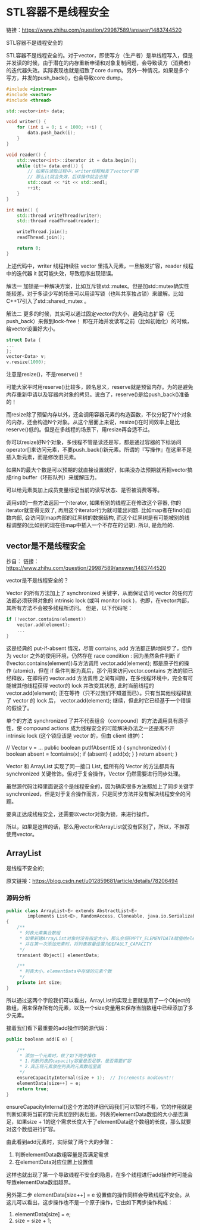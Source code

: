 # STL容器不是线程安全

链接：https://www.zhihu.com/question/29987589/answer/1483744520

STL容器不是线程安全的

STL容器不是线程安全的。对于vector，即使写方（生产者）是单线程写入，但是并发读的时候，由于潜在的内存重新申请和对象复制问题，会导致读方（消费者）的迭代器失效。实际表现也就是招致了core dump。另外一种情况，如果是多个写方，并发的push_back()，也会导致core dump。

```cpp
#include <iostream>
#include <vector>
#include <thread>

std::vector<int> data;

void writer() {
    for (int i = 0; i < 1000; ++i) {
        data.push_back(i);
    }
}

void reader() {
    std::vector<int>::iterator it = data.begin();
    while (it!= data.end()) {
        // 如果在读取过程中，writer线程触发了vector扩容
        // 那么it就会失效，后续操作就会出错
        std::cout << *it << std::endl;
        ++it;
    }
}

int main() {
    std::thread writeThread(writer);
    std::thread readThread(reader);

    writeThread.join();
    readThread.join();

    return 0;
}
```
上述代码中，writer 线程持续往 vector 里插入元素，一旦触发扩容，reader 线程中的迭代器 it 就可能失效，导致程序出现错误。

解法一
加锁是一种解决方案，比如互斥锁std::mutex。但是加std::mutex确实性能较差。对于多读少写的场景可以用读写锁（也叫共享独占锁）来缓解。比如C++17引入了std::shared_mutex 。

解法二
更多的时候，其实可以通过固定vector的大小，避免动态扩容（无push_back）来做到lock-free！
即在开始并发读写之前（比如初始化）的时候，给vector设置好大小。

```cpp
struct Data {
...
};
vector<Data> v;
v.resize(1000);
```

注意是resize()，不是reserve()！

可能大家平时用reserve()比较多，顾名思义，reserve就是预留内存。为的是避免内存重新申请以及容器内对象的拷贝。说白了，reserve()是给push_back()准备的！

而resize除了预留内存以外，还会调用容器元素的构造函数，不仅分配了N个对象的内存，还会构造N个对象。从这个层面上来说，resize()在时间效率上是比reserve()低的。但是在多线程的场景下，用resize再合适不过。

你可以resize好N个对象，多线程不管是读还是写，都是通过容器的下标访问operator[]来访问元素，不要push_back()新元素。所谓的『写操作』在这里不是插入新元素，而是修改旧元素。

如果N的最大个数是可以预期的就直接设置就好，如果没办法预期就再把vector搞成ring buffer（环形队列）来缓解压力。

可以给元素类加上成员变量标记当前的读写状态、是否被消费等等。

调用stl的一些方法返回一个iterator, 如果有别的线程正在修改这个容器, 你的iterator就变得无效了, 再用这个iterator行为就可能出问题. 比如map者在find()函数内部, 会访问到map内部的红黑树的数据结构, 而这个红黑树是有可能被别的线程调整的(比如别的现在往map中插入一个不存在的记录). 所以, 是危险的.

## vector是不是线程安全

抄自：
链接：https://www.zhihu.com/question/29987589/answer/1483744520

vector是不是线程安全的？

Vector 的所有方法加上了 synchronized 关键字，从而保证访问 vector 的任何方法都必须获得对象的  intrinsic lock  (或叫  monitor lock )，也即，在vector内部，其所有方法不会被多线程所访问。
但是，以下代码呢：

```cpp
if (!vector.contains(element)) 
    vector.add(element); 
    ...
}
```

这是经典的  put-if-absent  情况，尽管 contains, add 方法都正确地同步了，但作为 vector 之外的使用环境，仍然存在   race condition : 因为虽然条件判断  if (!vector.contains(element))与方法调用  vector.add(element);   都是原子性的操作 (atomic)，但在 if 条件判断为真后，那个用来访问vector.contains 方法的锁已经释放，在即将的 vector.add 方法调用 之间有间隙，在多线程环境中，完全有可能被其他线程获得 vector的 lock 并改变其状态, 此时当前线程的 vector.add(element);   正在等待（只不过我们不知道而已）。只有当其他线程释放了 vector 的 lock 后， vector.add(element);  继续，但此时它已经基于一个错误的假设了。

单个的方法 synchronized 了并不代表组合（compound）的方法调用具有原子性，使 compound actions  成为线程安全的可能解决办法之一还是离不开 intrinsic lock  (这个锁应该是 vector 的，但由 client 维护)：

// Vector v = ...
    public  boolean putIfAbsent(E x) {
synchronized(v) {  
            boolean absent = !contains(x); 
            if (absent) { 
                add(x);
} 
}
        return absent; 
    }

Vector 和 ArrayList 实现了同一接口 List, 但所有的 Vector 的方法都具有 synchronized 关键修饰。但对于复合操作，Vector 仍然需要进行同步处理。 

虽然源代码注释里面说这个是线程安全的，因为确实很多方法都加上了同步关键字synchronized，但是对于复合操作而言，只是同步方法并没有解决线程安全的问题。

要真正达成线程安全，还需要以vector对象为锁，来进行操作。

所以，如果是这样的话，那么用vector和ArrayList就没有区别了，所以，不推荐使用vector。

## ArrayList

是线程不安全的;

原文链接：https://blog.csdn.net/u012859681/article/details/78206494

### 源码分析

```cpp
public class ArrayList<E> extends AbstractList<E>
        implements List<E>, RandomAccess, Cloneable, java.io.Serializable
{
    /**
     * 列表元素集合数组
     * 如果新建ArrayList对象时没有指定大小，那么会将EMPTY_ELEMENTDATA赋值给elementData，
     * 并在第一次添加元素时，将列表容量设置为DEFAULT_CAPACITY 
     */
    transient Object[] elementData; 

    /**
     * 列表大小，elementData中存储的元素个数
     */
    private int size;
}
```

所以通过这两个字段我们可以看出，ArrayList的实现主要就是用了一个Object的数组，用来保存所有的元素，以及一个size变量用来保存当前数组中已经添加了多少元素。

接着我们看下最重要的add操作时的源代码：

```cpp
public boolean add(E e) {

    /**
     * 添加一个元素时，做了如下两步操作
     * 1.判断列表的capacity容量是否足够，是否需要扩容
     * 2.真正将元素放在列表的元素数组里面
     */
    ensureCapacityInternal(size + 1);  // Increments modCount!!
    elementData[size++] = e;
    return true;
}

```

ensureCapacityInternal()这个方法的详细代码我们可以暂时不看，它的作用就是判断如果将当前的新元素加到列表后面，列表的elementData数组的大小是否满足，如果size + 1的这个需求长度大于了elementData这个数组的长度，那么就要对这个数组进行扩容。

由此看到add元素时，实际做了两个大的步骤：

1. 判断elementData数组容量是否满足需求
2. 在elementData对应位置上设置值

这样也就出现了第一个导致线程不安全的隐患，在多个线程进行add操作时可能会导致elementData数组越界。


另外第二步 elementData[size++] = e 设置值的操作同样会导致线程不安全。从这儿可以看出，这步操作也不是一个原子操作，它由如下两步操作构成：

1. elementData[size] = e;
2. size = size + 1;



